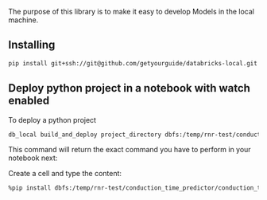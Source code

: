 
The purpose of this library is to make it easy to develop Models in the local machine.


## Installing



```sh
pip install git+ssh://git@github.com/getyourguide/databricks-local.git
```


## Deploy python project in a notebook with watch enabled


To deploy a python project

```sh
db_local build_and_deploy project_directory dbfs:/temp/rnr-test/conduction_time_predictor --enable-watch=True

```

This command will return the exact command you have to perform in your notebook next:

Create a cell and type the content:

```sh
%pip install dbfs:/temp/rnr-test/conduction_time_predictor/conduction_time_predictor-0.0.1-py3-none-any.whl
```

